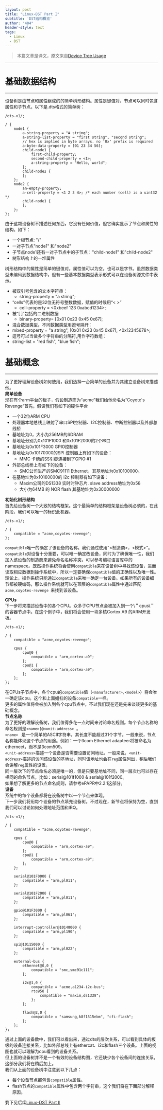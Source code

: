 ```yaml
---
layout: post
title: "Linux-DST Part I"
subtitle: 'DST结构概览'
author: "404"
header-style: text
tags:
  - Linux
  - DST
---
```


>本篇文章是译文，原文来自[Device Tree Usage](https://elinux.org/Device_Tree_Usage)

---
# 基础数据结构
---
设备树是由节点和属性组成的的简单树形结构。属性是键值对，节点可以同时包含属性和子节点。以下是.dts格式的简单树：
```
/dts-v1/;

/ {
    node1 {
        a-string-property = "A string";
        a-string-list-property = "first string", "second string";
        // hex is implied in byte arrays. no '0x' prefix is required
        a-byte-data-property = [01 23 34 56];
        child-node1 {
            first-child-property;
            second-child-property = <1>;
            a-string-property = "Hello, world";
        };
        child-node2 {
        };
    };
    node2 {
        an-empty-property;
        a-cell-property = <1 2 3 4>; /* each number (cell) is a uint32 */
        child-node1 {
        };
    };
};
```
由于这颗设备树不描述任何东西，它没有任何价值，但它确实显示了节点和属性的结构。如下：   
- 一个根节点: \"/\"
- 一对子节点\"node1\" 和\"node2\"
- 子节点node1还有一对子节点中的子节点：\"child-node1\" 和\"child-node2\"
- 树形结构上的一堆属性

树形结构中的属性是简单的键值对，属性值可以为空，也可以是字节。虽然数据类型未编码到数据结构中，但有一些基本数据类型表示形式可以在设备树源文件中表示。
- 被双引号包含的文本字符串：
  - string-property = \"a string\";
- “cells”代表的是32位无符号整数数据，赋值的时候用“< >”
  - cell-property = <0xbeef 123 0xabcd1234>;
- 被“[ ]”包括的二进制数据
  - binary-property= [0x01 0x23 0x45 0x67];
- 混合数据类型，不同数据类型用逗号隔开：
 - mixed-property = \"a string\", [0x01 0x23 0x45 0x67], <0x12345678>;
- 逗号可以当做多个字符串的分隔符,用作字符数组：
 - string-list = \"red fish\", \"blue fish\";

# 基础概念
---
为了更好理解设备树如何使用，我们选择一台简单的设备并为其建立设备树来描述他。  
**简单设备**  
现在有个arm平台的板子，假设制造商为“acme”我们给他命名为“Coyote's Revenge”首先，假设我们有如下的硬件平台  
- 一个32位ARM CPU  
- 处理器本地总线上映射了串口SPI控制器、I2C控制器、中断控制器以及外部总线桥  
- 基地址为0，大小为256MB的SDRAM  
- 基地址分别为0x101F1000 和0x101F2000的2个串口  
- 基地址为0x101F3000 GPIO控制器  
- 基地址为0x10170000的SPI 控制器上有如下的设备：
  - MMC 卡槽的SS引脚连接到了GPIO \#1  
- 外部总线桥上有如下的设备：
  - SMC公司生产的SMC91111 Ethernet，其基地址为0x10100000。
-  在基地址为0x10160000的 i2c 控制器有如下设备：  
   - Maxim公司的DS1338 实时时钟芯片.  slave address地址为0x58
   - 大小为64MB 的 NOR flash 其基地址为0x30000000     

  **初始化树形结构**   
首先给设备树一个大致的结构框架。这个最简单的结构框架是设备树必须的，在此阶段，我们可以唯一的标识此机器。
```
/dts-v1/;

/ {
    compatible = "acme,coyotes-revenge";
};
```  
`compatible`唯一的确定了该设备的名称。我们通过使用\"\<制造商\>，\<模式\>\"。`compatible`对设备十分重要，可以唯一确定改设备，同时为了确保唯一性，我们加入该设备的制造商来避免命名名称冲突，可以参考编程语言库中的namespace。既然操作系统将会使用`compatible`来在设备树中寻找该设备，进而读取相应数据到操作系统中，所以一定要确保`compatible`值的正确性以及唯一性。　　
理论上，操作系统只能通过`compatible`来唯一确定一台设备。如果所有的设备细节都被硬编码，那么操作系统就可以在顶层的`compatible`属性中通过匹配`acme,coyotes-revenge `来找到该设备。

**CPUs**  
下一步将来描述设备中的各个CPU。众多子CPU节点会被加入到一个\＂cpus\＂的容器节点中。在这个例子中，我们将会使用一块多核Cortex A9 的ARM开发板。  
```
/dts-v1/;

/ {
    compatible = "acme,coyotes-revenge";

    cpus {
        cpu@0 {
            compatible = "arm,cortex-a9";
        };
        cpu@1 {
            compatible = "arm,cortex-a9";
        };
    };
};
```  
在CPUs子节点中，各个cpu的`compatible`值（`<manufacturer>,<model>`）将会唯一确定该cpu。这个和上面姐扫的设备`compatible`一样。  
更多的属性值将会被加入到各个cpu节点中，不过我们现在还是先来谈谈更多的基础概念。  
**节点名称**  
为了更好的理解设备树，我们值得多花一点时间来讨论命名规则。每个节点名称的命名规则是`<name>[@<unit-address> `。  
`<name> ` 是一个简单的ASCII字符串，其长度不能超过31个字节。一般来说，节点名称能体现这个节点的用途。例如：一个3com Ethernet adapteer将被命名为etherneet，而不是3com509。  
`<unit-address>`描述一个设备是否需要设置访问地址。一般来说，`<unit-address>`描述的访问该设备的基地址，同时该地址也会在`reg`属性列出，稍后我们会讲解`reg`属性的设置。  
同一层次下的节点命名必须是唯一的，但是只要基地址不同，同一层次也可以存在相同的命名节点，比如：serial@101f1000 & serial@101f2000。  
如果想了解更多的节点命名规则，请参考ePAPR中2.2.1这部分。  
**设备**  
系统中的每个设备都将在设备树中以一个节点来体现。  
下一步我们将用每个设备的节点填充设备树。不过现在，新节点将保持为空，直到我们可以讨论如何处理地址范围和IRQ。  
```
/dts-v1/;

/ {
    compatible = "acme,coyotes-revenge";

    cpus {
        cpu@0 {
            compatible = "arm,cortex-a9";
        };
        cpu@1 {
            compatible = "arm,cortex-a9";
        };
    };

    serial@101F0000 {
        compatible = "arm,pl011";
    };

    serial@101F2000 {
        compatible = "arm,pl011";
    };

    gpio@101F3000 {
        compatible = "arm,pl061";
    };

    interrupt-controller@10140000 {
        compatible = "arm,pl190";
    };

    spi@10115000 {
        compatible = "arm,pl022";
    };

    external-bus {
        ethernet@0,0 {
            compatible = "smc,smc91c111";
        };

        i2c@1,0 {
            compatible = "acme,a1234-i2c-bus";
            rtc@58 {
                compatible = "maxim,ds1338";
            };
        };

        flash@2,0 {
            compatible = "samsung,k8f1315ebm", "cfi-flash";
        };
    };
};
```  
通过上面的设备数中，我们可以看出来，通过dts的层次关系，可以看到具体的板级的设备连接关系，比如外部总线上有ethercat、i2c和flash三个设备。上面的视图也就可以理解为cpu看到的设备关系。  
但上面的设备树并不是一个有效的设备结构图，它还缺少各个设备间的连接关系，这部分我们将在稍后加上。  
我们从上面的设备树中注意到以下几点：  
- 每个设备节点都包含`compatible`属性。
- flash节点的`compatible`属性中包含两个字符串，这个我们将在下面部分解释原因。

剩下见后续[Linux-DST Part Ⅱ]()
